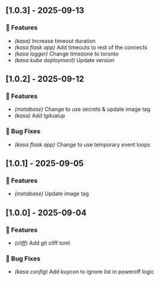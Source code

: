 ## [1.0.3] - 2025-09-13

### 🚀 Features

- *(kasa)* Increase timeout duration
- *(kasa flask app)* Add timeouts to rest of the connects
- *(kasa logger)* Change timezone to toronto
- *(kasa kube deployment)* Update version
## [1.0.2] - 2025-09-12

### 🚀 Features

- *(metabase)* Change to use secrets & update image tag
- *(kasa)* Add lgdualup

### 🐛 Bug Fixes

- *(kasa flask app)* Change to use temporary event loops
## [1.0.1] - 2025-09-05

### 🚀 Features

- *(metabase)* Update image tag
## [1.0.0] - 2025-09-04

### 🚀 Features

- *(cliff)* Add git cliff toml

### 🐛 Bug Fixes

- *(kasa config)* Add kuycon to ignore list in poweroff logic
